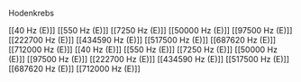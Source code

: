 Hodenkrebs

[[40 Hz (E)]]
[[550 Hz (E)]]
[[7250 Hz (E)]]
[[50000 Hz (E)]]
[[97500 Hz (E)]]
[[222700 Hz (E)]]
[[434590 Hz (E)]]
[[517500 Hz (E)]]
[[687620 Hz (E)]]
[[712000 Hz (E)]]
[[40 Hz (E)]]
[[550 Hz (E)]]
[[7250 Hz (E)]]
[[50000 Hz (E)]]
[[97500 Hz (E)]]
[[222700 Hz (E)]]
[[434590 Hz (E)]]
[[517500 Hz (E)]]
[[687620 Hz (E)]]
[[712000 Hz (E)]]